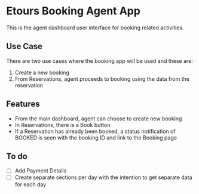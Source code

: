 # Etours Booking Agent App

This is the agent dashboard user interface for booking related activities.

## Use Case
There are two use cases where the booking app will be used and these are:
1. Create a new booking
2. From Reservations, agent proceeds to booking using the data from the reservation

## Features
* From the main dashboard, agent can choose to create new booking
* In Reservations, there is a Book button
* If a Reservation has already been booked, a status notification of BOOKED is seen with the booking ID and link to the Booking page

## To do
- [ ] Add Payment Details
- [ ] Create separate sections per day with the intention to get separate data for each day
